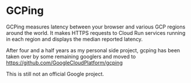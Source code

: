 # GCPing

GCPing measures latency between your browser and various GCP regions around the world. It makes HTTPS requests to Cloud Run services running in each region and displays the median reported latency.

After four and a half years as my personal side project, gcping has been taken over by some remaining googlers and moved to https://github.com/GoogleCloudPlatform/gcping

This is still not an official Google project.
